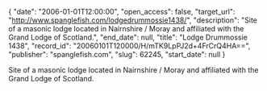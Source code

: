 {
  "date": "2006-01-01T12:00:00", 
  "open_access": false, 
  "target_url": "http://www.spanglefish.com/lodgedrummossie1438/", 
  "description": "Site of a masonic lodge located in Nairnshire / Moray and affiliated with the Grand Lodge of Scotland.", 
  "end_date": null, 
  "title": "Lodge Drummossie 1438", 
  "record_id": "20060101T120000/H/mTK9LpPJ2d+4FrCrQ4HA==", 
  "publisher": "spanglefish.com", 
  "slug": 62245, 
  "start_date": null
}

Site of a masonic lodge located in Nairnshire / Moray and affiliated with the Grand Lodge of Scotland.